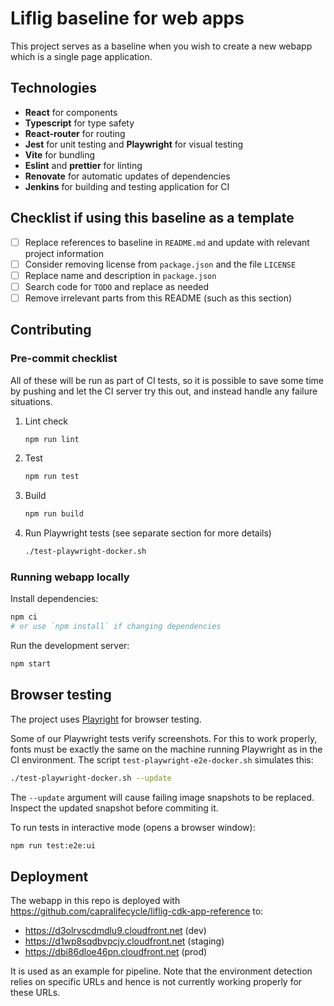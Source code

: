 # Liflig baseline for web apps
This project serves as a baseline when you wish to create a new webapp which is a single page application.

## Technologies
- **React** for components
- **Typescript** for type safety
- **React-router** for routing
- **Jest** for unit testing and **Playwright** for visual testing
- **Vite** for bundling
- **Eslint** and **prettier** for linting
- **Renovate** for automatic updates of dependencies
- **Jenkins** for building and testing application for CI

## Checklist if using this baseline as a template

- [ ] Replace references to baseline in `README.md` and update with relevant project information
- [ ] Consider removing license from `package.json` and the file `LICENSE`
- [ ] Replace name and description in `package.json`
- [ ] Search code for `TODO` and replace as needed
- [ ] Remove irrelevant parts from this README (such as this section)

## Contributing

### Pre-commit checklist

All of these will be run as part of CI tests, so it is possible to save
some time by pushing and let the CI server try this out, and instead handle
any failure situations.

1. Lint check

   ```bash
   npm run lint
   ```

2. Test

   ```bash
   npm run test
   ```

3. Build

   ```bash
   npm run build
   ```

4. Run Playwright tests (see separate section for more details)

   ```bash
   ./test-playwright-docker.sh
   ```

### Running webapp locally

Install dependencies:

```bash
npm ci
# or use `npm install` if changing dependencies
```

Run the development server:

```bash
npm start
```

## Browser testing

The project uses [Playright](https://playwright.dev) for browser testing.

Some of our Playwright tests verify screenshots. For this to work properly,
fonts must be exactly the same on the machine running Playwright as in
the CI environment. The script `test-playwright-e2e-docker.sh` simulates this:

```bash
./test-playwright-docker.sh --update
```

The `--update` argument will cause failing image snapshots to be replaced.
Inspect the updated snapshot before commiting it.

To run tests in interactive mode (opens a browser window):

```bash
npm run test:e2e:ui
```

## Deployment

The webapp in this repo is deployed with
https://github.com/capralifecycle/liflig-cdk-app-reference
to:

- https://d3olrvscdmdlu9.cloudfront.net (dev)
- https://d1wp8sqdbvpcjy.cloudfront.net (staging)
- https://dbi86dloe46pn.cloudfront.net (prod)

It is used as an example for pipeline. Note that the environment
detection relies on specific URLs and hence is not currently
working properly for these URLs.
